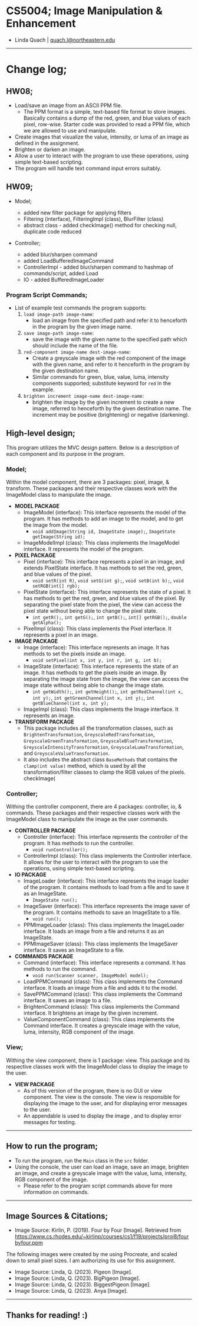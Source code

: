 # CS5004; Image Manipulation & Enhancement
* Linda Quach | quach.l@northeastern.edu
___
# Change log;
## HW08;
* Load/save an image from an ASCII PPM file.
  * The PPM format is a simple, text-based file format to store images. Basically contains a dump of the red, green, and blue values of each pixel, row-wise. Starter code was provided to read a PPM file, which we are allowed to use and manipulate.
* Create images that visualize the value, intensity, or luma of an image as defined in the assignment.
* Brighten or darken an image.
* Allow a user to interact with the program to use these operations, using simple text-based scripting.
* The program will handle text command input errors suitably.

## HW09;
* Model;
    * added new filter package for applying filters
    * Filtering (interface), FilteringImpl (class), BlurFilter (class)
    * abstract class - added checkImage() method for checking null, duplicate code reduced
    
* Controller;
    * added blur/sharpen command
    * added LoadBufferedImageCommand
    * ControllerImpl - added blur/sharpen command to hashmap of commands/script, added Load
    * IO - added BufferedImageLoader



### Program Script Commands;
* List of example test commands the program supports:
  1. `load image-path image-name`:
     * load an image from the specified path and refer it to henceforth in the program by the given image name.
  2. `save image-path image-name`: 
     * save the image with the given name to the specified path which should include the name of the file.
  3. `red-component image-name dest-image-name`:
     * Create a greyscale image with the red component of the image with the given name, and refer to it henceforth in the program by the given destination name. 
     * Similar commands for green, blue, value, luma, intensity components supported; substitute keyword for `red` in the example.
  4. `brighten increment image-name dest-image-name`:
     * brighten the image by the given increment to create a new image, referred to henceforth by the given destination name. The increment may be positive (brightening) or negative (darkening). 


## High-level design;
This program utilizes the MVC design pattern. Below is a description of each component and its purpose in the program.

### Model;
Within the model component, there are 3 packages: pixel, image, & transform. These packages and their respective classes work with the ImageModel class to manipulate the image.

* **MODEL PACKAGE**
  * ImageModel (interface): This interface represents the model of the program. It has methods to add an image to the model, and to get the image from the model.
    * `void addImage(String id, ImageState image);`, `ImageState getImage(String id);`
  * ImageModelImpl (class): This class implements the ImageModel interface. It represents the model of the program.
* **PIXEL PACKAGE**
  * Pixel (interface): This interface represents a pixel in an image, and extends PixelState interface. It has methods to set the red, green, and blue values of the pixel.
    * `void setR(int R)`, `void setG(int g);`, `void setB(int b);`, `void setRGB(int[] rgb);`
  * PixelState (interface): This interface represents the state of a pixel. It has methods to get the red, green, and blue values of the pixel. By separating the pixel state from the pixel, the view can access the pixel state without being able to change the pixel state.
    * `int getR();`, `int getG();`, `int getB();`, `int[] getRGB();`, `double getAlpha();`
  * PixelImpl (class): This class implements the Pixel interface. It represents a pixel in an image. 
* **IMAGE PACKAGE**
  * Image (interface): This interface represents an image. It has methods to set the pixels inside an image.
    * `void setPixel(int x, int y, int r, int g, int b);`
  * ImageState (interface): This interface represents the state of an image. It has methods to get the pixels inside an image. By separating the image state from the image, the view can access the image state without being able to change the image state.
    * `int getWidth();`, `int getHeight();`, `int getRedChannel(int x, int y);`, `int getGreenChannel(int x, int y);`, `int getBlueChannel(int x, int y);`
  * ImageImpl (class): This class implements the Image interface. It represents an image.
* **TRANSFORM PACKAGE**
  * This package includes all the transformation classes, such as `BrightenTransformation`, `GreyscaleRedTransformation`, `GreyscaleGreenTransformation`, `GreyscaleBlueTransformation`, `GreyscaleIntensityTransformation`, `GreyscaleLumaTransformation`, and `GreyscaleValueTransformation`.
  * It also includes the abstract class `BaseMethods` that contains the `clamp(int value)` method, which is used by all the transformation/filter classes to clamp the RGB values of the pixels. checkImage(

### Controller;
Withing the controller component, there are 4 packages: controller, io, & commands. These packages and their respective classes work with the ImageModel class to manipulate the image as the user commands.

* **CONTROLLER PACKAGE**
  * Controller (interface): This interface represents the controller of the program. It has methods to run the controller.
    * `void runController();`
  * ControllerImpl (class): This class implements the Controller interface. It allows for the user to interact with the program to use the operations, using simple text-based scripting. 
* **IO PACKAGE**
  * ImageLoader (interface): This interface represents the image loader of the program. It contains methods to load from a file and to save it as an ImageState.
    * `ImageState run();`
  * ImageSaver (interface): This interface represents the image saver of the program. It contains methods to save an ImageState to a file.
    * `void run();`
  * PPMImageLoader (class): This class implements the ImageLoader interface. It loads an image from a file and returns it as an ImageState.
  * PPMImageSaver (class): This class implements the ImageSaver interface. It saves an ImageState to a file.
* **COMMANDS PACKAGE**
  * Command (interface): This interface represents a command. It has methods to run the command.
    * `void run(Scanner scanner, ImageModel model);`
  * LoadPPMCommand (class): This class implements the Command interface. It loads an image from a file and adds it to the model.
  * SavePPMCommand (class): This class implements the Command interface. It saves an image to a file.
  * BrightenCommand (class): This class implements the Command interface. It brightens an image by the given increment.
  * ValueComponentCommand (class): This class implements the Command interface. It creates a greyscale image with the value, luma, intensity, RGB component of the image.

### View;
Withing the view component, there is 1 package: view. This package and its respective classes work with the ImageModel class to display the image to the user.

* **VIEW PACKAGE**
  * As of this version of the program, there is no GUI or view component. The view is the console. The view is responsible for displaying the image to the user, and for displaying error messages to the user.
  * An appendable is used to display the image , and to display error messages for testing.

___
## How to run the program;
* To run the program, run the `Main` class in the `src` folder.
* Using the console, the user can load an image, save an image, brighten an image, and create a greyscale image with the value, luma, intensity, RGB component of the image.
  * Please refer to the program script commands above for more information on commands.

___
## Image Sources & Citations;
* Image Source: Kirlin, P. (2019). Four by Four [Image]. Retrieved from https://www.cs.rhodes.edu/~kirlinp/courses/cs1/f19/projects/proj8/fourbyfour.ppm

The following images were created by me using Procreate, 
and scaled down to small pixel sizes. I am authorizing its use for this assignment.
* Image Source: Linda, Q. (2023). Pigeon [Image]. 
* Image Source: Linda, Q. (2023). BigPigeon [Image].
* Image Source: Linda, Q. (2023). BiggestPigeon [Image].
* Image Source: Linda, Q. (2023). Anya [Image].

___

## Thanks for reading! :)

































